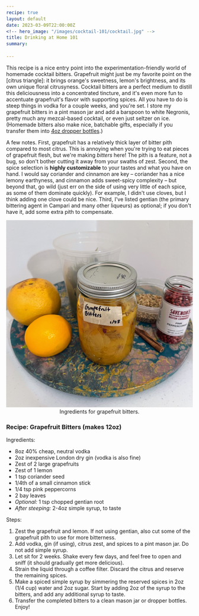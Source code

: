 ```yaml
---
recipe: true
layout: default
date: 2023-03-09T22:00:00Z
<!-- hero_image: "/images/cocktail-101/cocktail.jpg" -->
title: Drinking at Home 101
summary:

---
```


This recipe is a nice entry point into the experimentation-friendly world of homemade cocktail bitters. Grapefruit might just be my favorite point on the [citrus triangle]: it brings orange's sweetness, lemon's brightness, and its own unique floral citrusyness. Cocktail bitters are a perfect medium to distill this deliciousness into a concentrated tincture, and it's even more fun to accentuate grapefruit's flavor with supporting spices. All you have to do is steep things in vodka for a couple weeks, and you're set. I store my grapefruit bitters in a pint mason jar and add a barspoon to white Negronis, pretty much any mezcal-based cocktail, or even just seltzer on ice. (Homemade bitters also make nice, batchable gifts, especially if you transfer them into [4oz dropper bottles](https://www.amazon.com/dp/B08656X5GB).)

A few notes. First, grapefruit has a relatively thick layer of bitter pith compared to most citrus. This is annoying when you're trying to eat pieces of grapefruit flesh, but we're making _bitters_ here! The pith is a feature, not a bug, so don't bother cutting it away from your swaths of zest. Second, the spice selection is **highly customizable** to your tastes and what you have on hand. I would say coriander and cinnamon are key – coriander has a nice lemony earthyness, and cinnamon adds sweet-spicy complexity – but beyond that, go wild (just err on the side of using very little of each spice, as some of them dominate quickly). For example, I didn't use cloves, but I think adding one clove could be nice. Third, I've listed gentian (the primary bittering agent in Campari and many other liqueurs) as optional; if you don't have it, add some extra pith to compensate.

<img class="standard" src="/images/recipes/bitters_ingredients.jpg" alt="Ingredients for grapefruit bitters, including grapefruit, lemon, cinnamon, coriander seed, pink peppercorn, and bay leaf." > 
<center><span style="font-weight: normal;">Ingredients for grapefruit bitters.</span></center>

### Recipe: Grapefruit Bitters (makes 12oz)

Ingredients:
- 8oz 40% cheap, neutral vodka
- 2oz inexpensive London dry gin (vodka is also fine)
- Zest of 2 large grapefruits 
- Zest of 1 lemon
- 1 tsp coriander seed
- 1/4th of a small cinnamon stick
- 1/4 tsp pink peppercorns 
- 2 bay leaves
- _Optional:_ 1 tsp chopped gentian root
- _After steeping:_ 2-4oz simple syrup, to taste  

Steps:
1. Zest the grapefruit and lemon. If not using gentian, also cut some of the grapefruit pith to use for more bitterness.
2. Add vodka, gin (if using), citrus zest, and spices to a pint mason jar. Do not add simple syrup.
3. Let sit for 2 weeks. Shake every few days, and feel free to open and sniff (it should gradually get more delicious).
4. Strain the liquid through a coffee filter. Discard the citrus and reserve the remaining spices.
5. Make a spiced simple syrup by simmering the reserved spices in 2oz (1/4 cup) water and 2oz sugar. Start by adding 2oz of the syrup to the bitters, and add any additional syrup to taste.
6. Transfer the completed bitters to a clean mason jar or dropper bottles. Enjoy!
